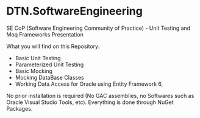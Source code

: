 # DTN.SoftwareEngineering
SE CoP (Software Engineering Community of Practice) - Unit Testing and Moq Frameworks Presentation

What you will find on this Repository:
* Basic Unit Testing
* Parameterized Unit Testing
* Basic Mocking
* Mocking DataBase Classes 
* Working Data Access for Oracle using Entity Framework 6,

No prior installation is required (No GAC assemblies, no Softwares such as Oracle Visual Studio Tools, etc).
Everything is done through NuGet Packages.